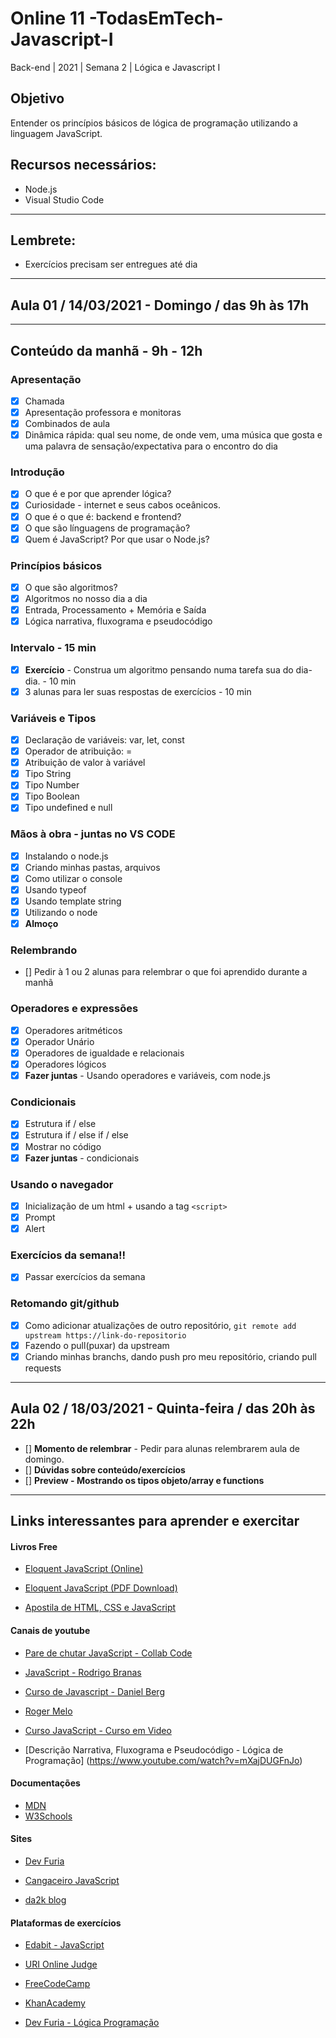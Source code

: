 # Online 11 -TodasEmTech- Javascript-I

 Back-end | 2021 | Semana 2 | Lógica e Javascript I

## Objetivo
Entender os princípios básicos de lógica de programação utilizando a linguagem JavaScript.

## Recursos necessários:
- Node.js
- Visual Studio Code
---

## Lembrete:
- Exercícios precisam ser entregues até dia

---
## Aula 01 / 14/03/2021 - Domingo / das 9h às 17h
---
## Conteúdo da manhã - 9h - 12h

### Apresentação
- [x] Chamada
- [x] Apresentação professora e monitoras
- [x] Combinados de aula
- [x] Dinâmica rápida: qual seu nome, de onde vem, uma música que gosta e uma palavra de sensação/expectativa para o encontro do dia 

### Introdução  
- [x] O que é e por que aprender lógica?
- [x] Curiosidade - internet e seus cabos oceânicos.
- [x] O que é o que é: backend e frontend?
- [x] O que são línguagens de programação?   
- [x] Quem é JavaScript? Por que usar o Node.js? 

### Princípios básicos
- [x] O que são algoritmos?
- [x] Algoritmos no nosso dia a dia
- [x] Entrada, Processamento + Memória e Saída
- [x] Lógica narrativa, fluxograma e pseudocódigo  
### Intervalo - 15 min
- [x] **Exercício** - Construa um algoritmo pensando numa tarefa sua do dia-dia. - 10 min
- [x] 3 alunas para ler suas respostas de exercícios - 10 min

### Variáveis e Tipos
- [x] Declaração de variáveis: var, let, const
- [x] Operador de atribuição:  =
- [x] Atribuição de valor à variável
- [x] Tipo String
- [x] Tipo Number
- [x] Tipo Boolean
- [x] Tipo undefined e null

### Mãos à obra - juntas no VS CODE
- [x] Instalando o node.js
- [x] Criando minhas pastas, arquivos
- [x] Como utilizar o console
- [x] Usando typeof
- [x] Usando template string
- [x] Utilizando o node
- [x] **Almoço**

### Relembrando
- [] Pedir à 1 ou 2 alunas para relembrar o que foi aprendido durante a manhã

### Operadores e expressões
- [x] Operadores aritméticos 
- [x] Operador Unário
- [x] Operadores de igualdade e relacionais
- [x] Operadores lógicos  
- [x] **Fazer juntas** - Usando operadores e variáveis, com node.js  

### Condicionais 
- [x] Estrutura if / else
- [x] Estrutura if / else if / else
- [x] Mostrar no código 
- [x] **Fazer juntas** - condicionais

### Usando o navegador 
- [x] Inicialização de um html + usando a tag `<script>` 
- [x] Prompt
- [x] Alert

### Exercícios da semana!!
- [x] Passar exercícios da semana

### Retomando git/github
- [x] Como adicionar atualizações de outro repositório, `git remote add upstream https://link-do-repositorio`
- [x] Fazendo o pull(puxar) da upstream
- [x] Criando minhas branchs, dando push pro meu repositório, criando pull requests

---

## Aula 02 / 18/03/2021 - Quinta-feira / das 20h às 22h

- [] **Momento de relembrar** - Pedir para alunas relembrarem aula de domingo. 
- [] **Dúvidas sobre conteúdo/exercícios**
- [] **Preview - Mostrando os tipos objeto/array e functions**

---


## Links interessantes para aprender e exercitar

#### Livros Free

- [Eloquent JavaScript (Online) ](https://braziljs.github.io/eloquente-javascript/)

- [Eloquent JavaScript (PDF Download)](https://github.com/braziljs/eloquente-javascript/blob/master/pdf/livro.pdf)

- [Apostila de HTML, CSS e JavaScript](https://www.caelum.com.br/apostila/apostila-html-css-javascript.pdf)


#### Canais de youtube

- [Pare de chutar JavaScript - Collab Code](https://www.youtube.com/watch?v=RrwkYVHxotk&-list=PLirko8T4cEmyQagmRU6f9HCMTpL6Qk2I8)

- [JavaScript -  Rodrigo Branas](https://www.youtube.com/watch?v=093dIOCNeIc&list=PLQCmSnNFVYnT1-oeDOSBnt164802rkegc)

- [Curso de Javascript - Daniel Berg](https://www.youtube.com/watch?v=pL9nX6Ac2Lc&list=PLbV6TI03ZWYVP6EByYoUxZJeZaqitHi9r)

- [Roger Melo](https://www.youtube.com/channel/UCmjDevp9Y8r-qi-xueD3Izg)

- [Curso JavaScript - Curso em Video](https://www.cursoemvideo.com/course/javascript/)

- [Descrição Narrativa, Fluxograma e Pseudocódigo - Lógica de Programação] (https://www.youtube.com/watch?v=mXajDUGFnJo)

#### Documentações

- [MDN](https://developer.mozilla.org/pt-BR/docs/Web/JavaScript)
- [W3Schools](https://www.w3schools.com/js/default.asp)

#### Sites 

- [Dev Furia ](http://devfuria.com.br/javascript/)

- [Cangaceiro JavaScript](http://cangaceirojavascript.com.br/)

- [da2k blog](https://blog.da2k.com.br/categories/javascript/)

#### Plataformas de exercícios

- [Edabit - JavaScript](https://edabit.com/challenges/javascript)

- [URI Online Judge](https://www.urionlinejudge.com.br/judge/pt/login?redirect=%2Fpt)

- [FreeCodeCamp](https://www.freecodecamp.org/ )

- [KhanAcademy](https://www.khanacademy.org/computing/computer-programming)

- [Dev Furia - Lógica Programação](http://devfuria.com.br/logica-de-programacao/)

